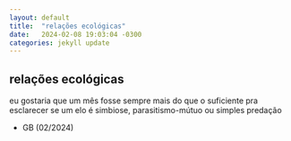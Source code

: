 ```yaml
---
layout: default
title:  "relações ecológicas"
date:   2024-02-08 19:03:04 -0300
categories: jekyll update
---
```



## relações ecológicas
  
eu gostaria que um mês fosse sempre mais do que o suficiente pra esclarecer se um elo é simbiose, parasitismo-mútuo ou simples predação
- GB (02/2024)

